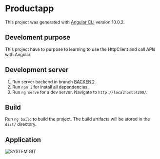 # Productapp

This project was generated with [Angular CLI](https://github.com/angular/angular-cli) version 10.0.2.

## Develoment purpose

This project have to purpose to learning to use the HttpClient and call APIs with Angular.

## Development server

1. Run server backend in branch [BACKEND](https://github.com/PauloMilk/Angular-Http/tree/backend).
2. Run `npm i` for install all dependencies.
3. Run `ng serve` for a dev server. Navigate to `http://localhost:4200/`.

## Build

Run `ng build` to build the project. The build artifacts will be stored in the `dist/` directory.

## Application
![SYSTEM GIT]()
